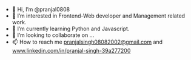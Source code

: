 - 👋 Hi, I’m @pranjal0808
- 👀 I’m interested in Frontend-Web developer and Management related work.
- 🌱 I’m currently learning Python and Javascript.
- 💞️ I’m looking to collaborate on ...
- 📫 How to reach me pranjalsingh08082002@gmail.com and www.linkedin.com/in/pranjal-singh-39a277200

<!---
pranjal0808/pranjal0808 is a ✨ special ✨ repository because its `README.md` (this file) appears on your GitHub profile.
You can click the Preview link to take a look at your changes.
--->
